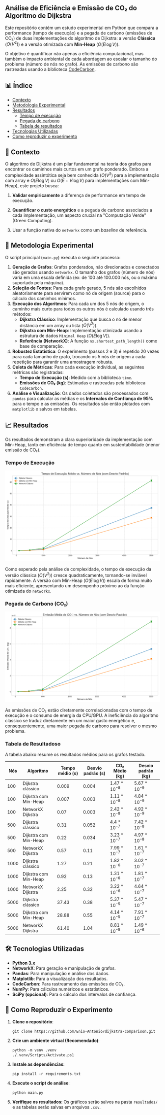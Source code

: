 ## Análise de Eficiência e Emissão de CO₂ do Algoritmo de Dijkstra
Este repositório contém um estudo experimental em Python que compara a performance (tempo de execução) e a pegada de carbono (emissões de CO₂) de duas implementações do algoritmo de Dijkstra: a versão __Clássica__ ($O(V^2)$) e a versão otimizada com __Min-Heap__ ($O(E \log V)$).

O objetivo é quantificar não apenas a eficiência computacional, mas também o impacto ambiental de cada abordagem ao escalar o tamanho do problema (número de nós no grafo). As emissões de carbono são rastreadas usando a biblioteca [CodeCarbon](https://codecarbon.io/).

## 📊 Índice
* [Contexto](##-🎯-contexto)
* [Metodologia Experimental](🔬-metodologia-experimental)
* [Resultados](📈-resultados)
    * [Tempo de execução](#tempo-de-execução)
    * [Pegada de carbono](#pegada-de-carbono-co)
    * [Tabela de resultados](#tabela-de-resultados)
* [Tecnologias Utilizadas](#️-tecnologias-utilizadas)
* [Como reproduzir o experimento](#-como-reproduzir-o-experimento)

## 🎯 Contexto
 O algoritmo de Dijkstra é um pilar fundamental na teoria dos grafos para encontrar os caminhos mais curtos em um grafo ponderado. Embora a complexidade assintótica seja bem conhecida ($O(V^2)$ para a implementação com array e $O(E \log V)$ ou $O(E + V \log V)$ para implementações com Min-Heap), este projeto busca:
 
 1. __Validar empiricamente__ a diferença de performance em tempo de execução.
 
 1. __Quantificar o custo energético__ e a pegada de carbono associados a cada implementação, um aspecto crucial na "Computação Verde" (Green Computing).
 
 1. Usar a função nativa do ```networkx``` como um *baseline* de referência.

## 🔬 Metodologia Experimental
O script principal (```main.py```) executa o seguinte processo:
1. __Geração de Grafos__: Grafos ponderados, não direcionados e conectados são gerados usando ```networkx```. O tamanho dos grafos (número de nós) varia em uma escala definida (ex: de 100 até 100.000 nós, ou o máximo suportado pela máquina).
1. __Seleção de Fontes__: Para cada grafo gerado, 5 nós são escolhidos aleatoriamente para servirem como nó de origem (source) para o cálculo dos caminhos mínimos.
1. __Execução dos Algoritmos__: Para cada um dos 5 nós de origem, o caminho mais curto para todos os outros nós é calculado usando três métodos:
    * __Dijkstra Clássico__: Implementação que busca o nó de menor distância em um array ou lista ($O(V^2)$).
    * __Dijkstra com Min-Heap__: Implementação otimizada usando a estrutura de dados ```Minimal Heap``` ($O(E \log V)$).
    * __Referência (NetworkX)__: A função ```nx.shortest_path_length()``` como base de comparação.
1. __Robustez Estatística__: O experimento (passos 2 e 3) é repetido 20 vezes para cada tamanho de grafo, trocando os 5 nós de origem a cada repetição para garantir uma amostragem robusta.
1. __Coleta de Métricas__: Para cada execução individual, as seguintes métricas são registradas:
    * __Tempo de Execução (s)__: Medido com a biblioteca ```time```.
    * __Emissões de CO₂ (kg)__: Estimadas e rastreadas pela biblioteca ```CodeCarbon```.
1. __Análise e Visualização__: Os dados coletados são processados com ```pandas``` para calcular as médias e os __Intervalos de Confiança de 95%__ para o tempo e as emissões. Os resultados são então plotados com ```matplotlib``` e salvos em tabelas.

## 📈 Resultados
Os resultados demonstram a clara superioridade da implementação com Min-Heap, tanto em eficiência de tempo quanto em sustentabilidade (menor emissão de CO₂).

### Tempo de Execução

![Gráfico Tempo de execução x Nós](resultados/execution_time_comparison.png)

Como esperado pela análise de complexidade, o tempo de execução da versão clássica ($O(V^2)$) cresce quadraticamente, tornando-se inviável rapidamente. A versão com Min-Heap ($O(E \log V)$) escala de forma muito mais eficiente, apresentando um desempenho próximo ao da função otimizada do ```networkx```.

### Pegada de Carbono (CO₂)

![Gráfico Tempo de execução x Nós](resultados/co2_emission_comparison.png)

As emissões de CO₂ estão diretamente correlacionadas com o tempo de execução e o consumo de energia da CPU/GPU. A ineficiência do algoritmo clássico se traduz diretamente em um maior gasto energético e, consequentemente, uma maior pegada de carbono para resolver o mesmo problema.

### Tabela de Resultadoso

A tabela abaixo resume os resultados médios para os grafos testado.

| Nós | Algoritmo | Tempo médio (s) | Desvio padrão (s) | CO₂ Médio (kg) | Desvio padrão (kg) |
| --- | --------- | --------------- | ----------------- | -------------- | ------------------ |
| 100 | Dijkstra clássico | 0.009 | 0.004 | $1.47*10^{-8}$ | $5.67*10^{-9}$ |
| 100 | Dijkstra com Min-Heap | 0.007 | 0.003 | $1.11*10^{-8}$ | $4.84*10^{-9}$ |
| 100 | NetworkX Dijkstra | 0.07 | 0.003 | $2.42*10^{-8}$ | $4.92*10^{-9}$ |
| 500 | Dijkstra clássico | 0.31 | 0.052 | $4.4*10^{-7}$ | $7.42*10^{-8}$ |
| 500 | Dijkstra com Min-Heap | 0.22 | 0.034 | $3.23*10^{-7}$ | $4.97*10^{-8}$ |
| 500 | NetworkX Dijkstra | 0.57 | 0.11 | $7.99*10^{-7}$ | $1.61*10^{-7}$ |
| 1000 | Dijkstra clássico | 1.27 | 0.21 | $1.82*10^{-6}$ | $3.02*10^{-7}$ |
| 1000 | Dijkstra com Min-Heap | 0.92 | 0.13 | $1.31*10^{-6}$ | $1.81*10^{-7}$ |
| 1000 | NetworkX Dijkstra | 2.25 | 0.32 | $3.22*10^{-6}$ | $4.64*10^{-7}$ |
| 5000 | Dijkstra clássico | 37.43 | 0.38 | $5.37*10^{-5}$ | $5.47*10^{-7}$ |
| 5000 | Dijkstra com Min-Heap | 28.88 | 0.55 | $4.14*10^{-5}$ | $7.91*10^{-7}$ |
| 5000 | NetworkX Dijkstra | 61.40 | 1.04 | $8.81*10^{-5}$ | $1.49*10^{-6}$ |

## 🛠️ Tecnologias Utilizadas
* __Python 3.x__
* __NetworkX__: Para geração e manipulação de grafos.
* __Pandas__: Para manipulação e análise dos dados.
* __Matplotlib__: Para a visualização dos resultados.
* __CodeCarbon__: Para rastreamento das emissões de CO₂.
* __NumPy__: Para cálculos numéricos e estatísticos.
* __SciPy (opcional)__: Para o cálculo dos intervalos de confiança.

## 🚀 Como Reproduzir o Experimento
1. __Clone o repositório__: 
    ```
    git clone https://github.com/Enio-Antonio/dijkstra-comparison.git
    ```
1. __Crie um ambiente virtual (Recomendado)__:
    ```
    python -m venv .venv
    ./.venv/Scripts/Activate.ps1
    ```
1. __Instale as dependências__:
    ```
    pip install -r requirements.txt
    ```
1. __Execute o script de análise__:
    ```
    python main.py
    ```
1. __Verifique os resultados__: Os gráficos serão salvos na pasta ```resultados/``` e as tabelas serão salvas em arquivos ```.csv```.
